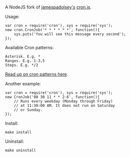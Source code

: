 A NodeJS fork of [jamespadolsey's](http://github.com/jamespadolsey) [cron.js](http://github.com/jamespadolsey/cron.js).

Usage:

    var cron = require('cron'), sys = require('sys');
    new cron.CronJob('* * * * * *', function(){
        sys.puts('You will see this message every second');
    });
    
Available Cron patterns:

    Asterisk. E.g. *
    Ranges. E.g. 1-3,5
    Steps. E.g. */2
    
[Read up on cron patterns here](http://help.sap.com/saphelp_xmii120/helpdata/en/44/89a17188cc6fb5e10000000a155369/content.htm).

Another example:

    var cron = require('cron'), sys = require('sys');
    new CronJob('00 30 11 * * 2-6', function(){
        // Runs every weekday (Monday through Friday)
        // at 11:30:00 AM. It does not run on Saturday
        // or Sunday.
    });

Install:

    make install

Uninstall:

    make uninstall